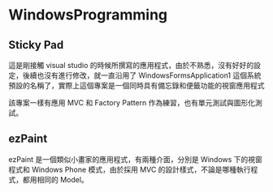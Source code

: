 # WindowsProgramming

## Sticky Pad
這是剛接觸 visual studio 的時候所撰寫的應用程式，由於不熟悉，沒有好好的設定，後續也沒有進行修改，就一直沿用了 WindowsFormsApplication1 這個系統預設的名稱了，實際上這個專案是一個同時具有備忘錄和便籤功能的視窗應用程式

該專案一樣有應用 MVC 和 Factory Pattern 作為練習，也有單元測試與圖形化測試。

## ezPaint
ezPaint 是一個類似小畫家的應用程式，有兩種介面，分別是 Windows 下的視窗程式和 Windows Phone 模式，由於採用 MVC 的設計樣式，不論是哪種執行程式，都用相同的 Model。
